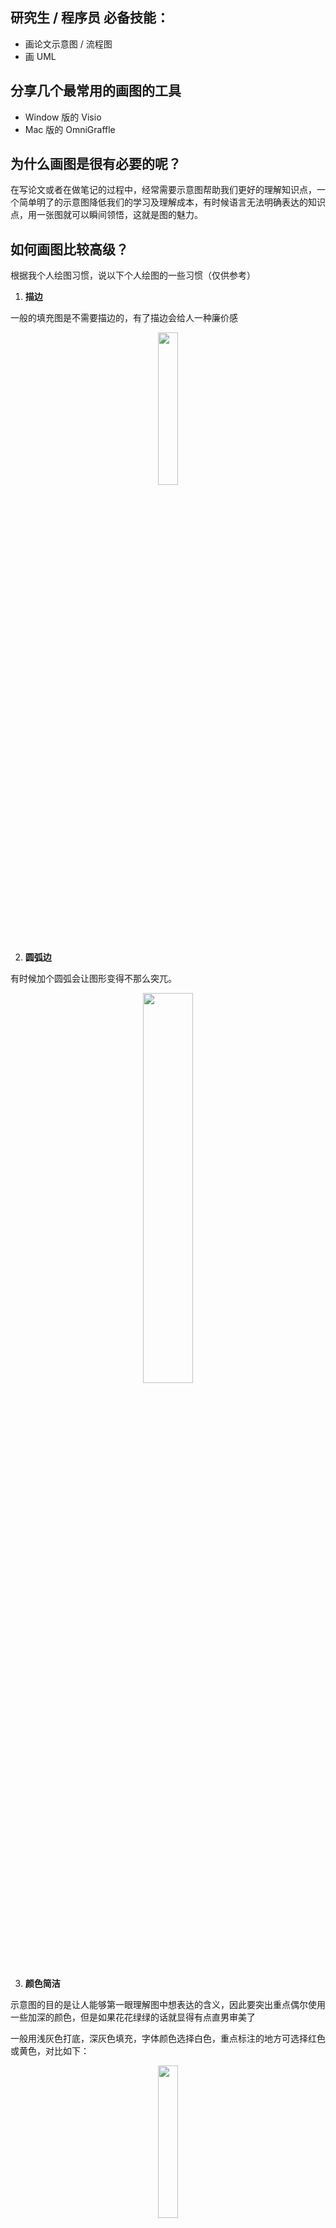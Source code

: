 

## 研究生 / 程序员  必备技能：

+ 画论文示意图 / 流程图
+ 画 UML 



## 分享几个最常用的画图的工具

+ Window 版的 Visio
+ Mac 版的 OmniGraffle



## 为什么画图是很有必要的呢？

在写论文或者在做笔记的过程中，经常需要示意图帮助我们更好的理解知识点，一个简单明了的示意图降低我们的学习及理解成本，有时候语言无法明确表达的知识点，用一张图就可以瞬间领悟，这就是图的魅力。



## 如何画图比较高级？

根据我个人绘图习惯，说以下个人绘图的一些习惯（仅供参考）

1. **描边**

一般的填充图是不需要描边的，有了描边会给人一种廉价感

<div align=center><img src="https://tva1.sinaimg.cn/large/008eGmZEgy1gobrg07a3dj319809yjrd.jpg" width="25%" height="25%"></div>

2. **圆弧边**

有时候加个圆弧会让图形变得不那么突兀。

<div align=center><img src="https://tva1.sinaimg.cn/large/008eGmZEgy1gobrg5cdeyj30og05kq3t.jpg" width="40%" height="40%"></div>

3. **颜色简洁**

示意图的目的是让人能够第一眼理解图中想表达的含义，因此要突出重点偶尔使用一些加深的颜色，但是如果花花绿绿的话就显得有点直男审美了

一般用浅灰色打底，深灰色填充，字体颜色选择白色，重点标注的地方可选择红色或黄色，对比如下：

<div align=center><img src="https://tva1.sinaimg.cn/large/008eGmZEgy1gobrg7os39j31ne0mfwfm.jpg" width="25%" height="25%"></div>

4. **选色**

如果你比较专业可直接使用七彩盘选色，七彩盘选色的好处是可以提供更广泛的色域。

<div align=center><img src="https://tva1.sinaimg.cn/large/008eGmZEgy1gobrgdnmtfj30co0my0zg.jpg" width="30%" height="30%"></div>

如果你是新手，可以通过其他方式，比如画笔选色，画笔选色的好处是颜色定位容易，因为在一般的绘图中使用的颜色是比较单一的。

<div align=center><img src="https://tva1.sinaimg.cn/large/008eGmZEgy1gobrgg84z8j30cw0n2dob.jpg" width="30%" height="30%"></div>

5. **透明度**

透明读是有必要的，比如画 CAP 定理时，选择 50% 透明读来表示交集的效果

<div align=center><img src="https://tva1.sinaimg.cn/large/008eGmZEgy1gobrgk9reaj30u00u0wk8.jpg" width="25%" height="25%"></div>

## 你可以用它画什么？

1. **UML 图**

<div align=center><img src="https://tva1.sinaimg.cn/large/008eGmZEgy1gobrgwh1v3j31m70izjv1.jpg" width="30%" height="30%"></div>

2. **logo**

你可以制作各种logo

<div align=center><img src="https://tva1.sinaimg.cn/large/008eGmZEgy1gobrh0pes0j322c0u0tob.jpg" width="25%" height="25%"></div>
3. **流程图**

<div align=center><img src="https://tva1.sinaimg.cn/large/008eGmZEgy1gobrh8zscqj30u0167thf.jpg" width="30%" height="30%"></div>
4. **示意图**

<div align=center><img src="https://tva1.sinaimg.cn/large/008eGmZEgy1gobrhe5lqrj31a90u0wob.jpg" width="35%" height="35%"></div>

<div align=center><img src="https://tva1.sinaimg.cn/large/008eGmZEgy1gobrhln7alj31bh0miq70.jpg" width="40%" height="40%"></div>

当然，画图只是辅助技能，最终还是要回归到代码，不能将过多精力放在如何提升画图的技能上，这样不就本末倒置了嘛？

